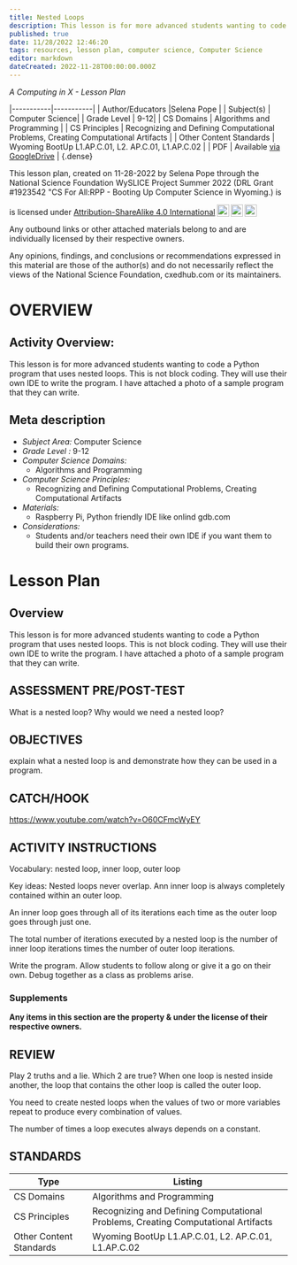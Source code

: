 ```yaml
---
title: Nested Loops
description: This lesson is for more advanced students wanting to code a Python program that uses nested loops. This is not block coding. They will use their own IDE to write the program. I have attached a photo of a sample program that they can write.
published: true
date: 11/28/2022 12:46:20
tags: resources, lesson plan, computer science, Computer Science 
editor: markdown
dateCreated: 2022-11-28T00:00:00.000Z
---
```

*A Computing in X - Lesson Plan*

|-----------|-----------|
| Author/Educators |Selena Pope |
| Subject(s) | Computer Science|
| Grade Level | 9-12|
| CS Domains | Algorithms and Programming |
| CS Principles | Recognizing and Defining Computational Problems, Creating Computational Artifacts |
| Other Content Standards | Wyoming BootUp L1.AP.C.01, L2. AP.C.01, L1.AP.C.02 | 
| PDF | Available [via GoogleDrive](https://drive.google.com/open?id=17rIkwWJZy129UC7UXD90iy7kYqZrRB8x) |
{.dense}






This lesson plan, created on 11-28-2022 by Selena Pope through the National Science Foundation WySLICE Project Summer 2022 (DRL Grant #1923542 "CS For All:RPP - Booting Up Computer Science in Wyoming.) is  <p xmlns:cc="http://creativecommons.org/ns#" >  is licensed under <a href="http://creativecommons.org/licenses/by-sa/4.0/?ref=chooser-v1" target="_blank" rel="license noopener noreferrer" style="display:inline-block;">Attribution-ShareAlike 4.0 International<img style="height:22px!important;margin-left:3px;vertical-align:text-bottom;" src="https://mirrors.creativecommons.org/presskit/icons/cc.svg?ref=chooser-v1"><img style="height:22px!important;margin-left:3px;vertical-align:text-bottom;" src="https://mirrors.creativecommons.org/presskit/icons/by.svg?ref=chooser-v1"><img style="height:22px!important;margin-left:3px;vertical-align:text-bottom;" src="https://mirrors.creativecommons.org/presskit/icons/sa.svg?ref=chooser-v1"></a></p>


Any outbound links or other attached materials belong to and are individually licensed by their respective owners. 


Any opinions, findings, and conclusions or recommendations expressed in this material are those of the author(s) and do not necessarily reflect the views of the National Science Foundation, cxedhub.com or its maintainers.


# OVERVIEW
## Activity Overview:  
This lesson is for more advanced students wanting to code a Python program that uses nested loops. This is not block coding. They will use their own IDE to write the program. I have attached a photo of a sample program that they can write.
## Meta description
+ *Subject Area:* Computer Science 
+ *Grade Level :* 9-12 
+ *Computer Science Domains:*
   + Algorithms and Programming
+ *Computer Science Principles:*
   + Recognizing and Defining Computational Problems, Creating Computational Artifacts
+ *Materials:* 
   + Raspberry Pi, Python friendly IDE like onlind gdb.com
+ *Considerations:*
   + Students and/or teachers need their own IDE if you want them to build their own programs.


# Lesson Plan
## Overview
This lesson is for more advanced students wanting to code a Python program that uses nested loops. This is not block coding. They will use their own IDE to write the program. I have attached a photo of a sample program that they can write.
## ASSESSMENT PRE/POST-TEST
What is a nested loop? Why would we need a nested loop?
## OBJECTIVES
explain what a nested loop is and demonstrate how they can be used in a program.


## CATCH/HOOK
https://www.youtube.com/watch?v=O60CFmcWyEY


## ACTIVITY INSTRUCTIONS
Vocabulary: nested loop, inner loop, outer loop


Key ideas: 
Nested loops never overlap. Ann inner loop is always completely contained within an outer loop. 


An inner loop goes through all of its iterations each time as the outer loop goes through just one. 


The total number of iterations executed by a nested loop is the number of inner loop iterations times the number of outer loop iterations. 


Write the program. Allow students to follow along or give it a go on their own. Debug together as a class as problems arise.


### Supplements
**Any items in this section are the property & under the license of their respective owners.**
  





## REVIEW
Play 2 truths and a lie. Which 2 are true? 
When one loop is nested inside another, the loop that contains the other loop is called the outer loop. 


You need to create nested loops when the values of two or more variables repeat to produce every combination of values. 


The number of times a loop executes always depends on a constant.
## STANDARDS        
| Type | Listing | 
|-----------|-----------|
| CS Domains  | Algorithms and Programming|
| CS Principles   | Recognizing and Defining Computational Problems, Creating Computational Artifacts|
| Other Content Standards | Wyoming BootUp L1.AP.C.01, L2. AP.C.01, L1.AP.C.02  |